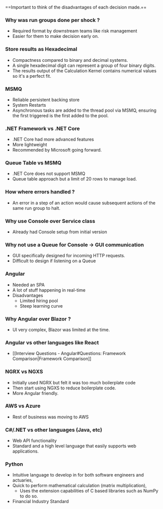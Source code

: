 ==Important to think of the disadvantages of each decision made.==

### Why was run groups done per shock ?
- Required format by downstream teams like risk management
- Easier for them to make decision early on.

### Store results as Hexadecimal
- Compactness compared to binary and decimal systems.
- A single hexadecimal digit can represent a group of four binary digits.
- The results output of the Calculation Kernel contains numerical values so it's a perfect fit.

### MSMQ
- Reliable persistent backing store
- System Restarts
- Asynchronous tasks are added to the thread pool via MSMQ, ensuring the first triggered is the first added to the pool. 

### .NET Framework vs .NET Core
- .NET Core had more advanced features
- More lightweight
- Recommended by Microsoft going forward.

### Queue Table vs MSMQ
- .NET Core does not support MSMQ
- Queue table approach but a limit of 20 rows to manage load.

### How where errors handled ?
- An error in a step of an action would cause subsequent actions of the same run group to halt.

### Why use Console over Service class
- Already had Console setup from initial version

### Why not use a Queue for Console -> GUI communication
- GUI specifically designed for incoming HTTP requests.
- Difficult to design if listening on a Queue

### Angular
- Needed an SPA
- A lot of stuff happening in real-time
- Disadvantages
	- Limited hiring pool
	- Steep learning curve

### Why Angular over Blazor ?
- UI very complex, Blazor was limited at the time.

### Angular vs other languages like React
- [[Interview Questions - Angular#Questions: Framework Comparison|Framework Comparison]]

### NGRX vs NGXS
- Initially used NGRX but felt it was too much boilerplate code
- Then start using NGXS to reduce boilerplate code.
- More Angular friendly.

### AWS vs Azure
- Rest of business was moving to AWS

### C#/.NET vs other languages (Java, etc)
- Web API functionality
- Standard and a high level language that easily supports web applications.

### Python
- Intuitive language to develop in for both software engineers and actuaries, 
- Quick to perform mathematical calculation (matrix multiplication), 
	- Uses the extension capabilities of C based libraries such as NumPy to do so.
- Financial Industry Standard